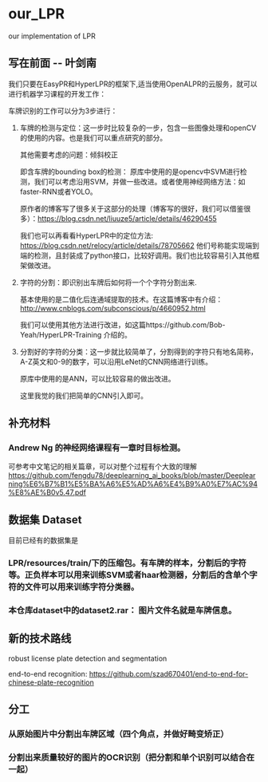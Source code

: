 # our_LPR
our implementation of LPR

## 写在前面 -- 叶剑南

我们只要在EasyPR和HyperLPR的框架下,适当使用OpenALPR的云服务，就可以进行机器学习课程的开发工作：

车牌识别的工作可以分为3步进行：
1. 车牌的检测与定位：这一步时比较复杂的一步，包含一些图像处理和openCV的使用的内容。也是我们可以重点研究的部分。

	其他需要考虑的问题：倾斜校正

	即含车牌的bounding box的检测： 原库中使用的是opencv中SVM进行检测，我们可以考虑沿用SVM，并做一些改进。或者使用神经网络方法：如faster-RNN或者YOLO。

	原作者的博客写了很多关于这部分的处理（博客写的很好，我们可以借鉴很多）：https://blog.csdn.net/liuuze5/article/details/46290455

	我们也可以再看看HyperLPR中的定位方法: https://blog.csdn.net/relocy/article/details/78705662 他们号称能实现端到端的检测，且封装成了python接口，比较好调用。我们也比较容易引入其他框架做改进。

2. 字符的分割：即识别出车牌后如何将一个个字符分割出来.

	基本使用的是二值化后连通域提取的技术。在这篇博客中有介绍：http://www.cnblogs.com/subconscious/p/4660952.html

	我们可以使用其他方法进行改进，如这篇https://github.com/Bob-Yeah/HyperLPR-Training 介绍的。

3. 分割好的字符的分类：这一步就比较简单了，分割得到的字符只有地名简称，A-Z英文和0-9的数字，可以沿用LeNet的CNN网络进行训练。

	原库中使用的是ANN，可以比较容易的做出改进。

    这里我觉的我们把简单的CNN引入即可。

## 补充材料

### Andrew Ng 的神经网络课程有一章时目标检测。
可参考中文笔记的相关篇章，可以对整个过程有个大致的理解
https://github.com/fengdu78/deeplearning_ai_books/blob/master/Deeplearning%E6%B7%B1%E5%BA%A6%E5%AD%A6%E4%B9%A0%E7%AC%94%E8%AE%B0v5.47.pdf


## 数据集 Dataset
目前已经有的数据集是
### LPR/resources/train/下的压缩包。有车牌的样本，分割后的字符等。正负样本可以用来训练SVM或者haar检测器，分割后的含单个字符的文件可以用来训练字符分类器。
### 本仓库dataset中的dataset2.rar： 图片文件名就是车牌信息。
### 


## 新的技术路线

robust license plate detection and segmentation

end-to-end recognition: https://github.com/szad670401/end-to-end-for-chinese-plate-recognition

## 分工
### 从原始图片中分割出车牌区域（四个角点，并做好畸变矫正）
### 分割出来质量较好的图片的OCR识别（把分割和单个识别可以结合在一起）